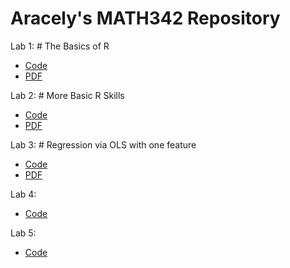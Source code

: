 # Aracely's MATH342 Repository

Lab 1: # The Basics of R
 - [Code](https://github.com/ara-menji/QC_MATH_342/blob/main/Lab%20Documents/Aracely-Menjivar_Lab1.Rmd)
 - [PDF](https://github.com/ara-menji/QC_MATH_342/blob/main/Lab%20Documents/342_Lab1.pdf)

Lab 2: # More Basic R Skills
- [Code](https://github.com/ara-menji/QC_MATH_342/blob/main/Lab%20Documents/Aracely-Menjivar_Lab2.Rmd)
- [PDF](https://github.com/ara-menji/QC_MATH_342/blob/main/Lab%20Documents/342LAB2.pdf)

Lab 3: # Regression via OLS with one feature
- [Code](https://github.com/ara-menji/QC_MATH_342/blob/main/Lab%20Documents/Aracely-Menjivar_Lab3.Rmd)
- [PDF](https://github.com/ara-menji/QC_MATH_342/blob/main/Lab%20Documents/342LAB3.pdf)

Lab 4: 
- [Code](https://github.com/ara-menji/QC_MATH_342/blob/main/Lab%20Documents/Aracely-Menjivar_Lab4.Rmd)

Lab 5:
- [Code](https://github.com/ara-menji/QC_MATH_342/blob/main/Lab%20Documents/Aracely-Menjivar_Lab5.Rmd)
